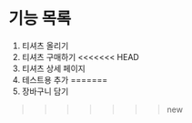 # 기능 목록
1. 티셔츠 올리기
2. 티셔츠 구매하기
<<<<<<< HEAD
3. 티셔츠 상세 페이지
4. 테스트용 추가
=======
3. 장바구니 담기
>>>>>>> new
